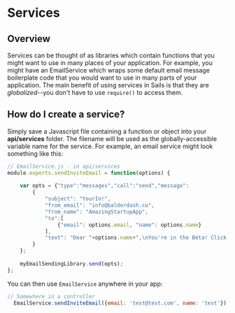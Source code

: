# Services

## Overview

Services can be thought of as libraries which contain functions that you might want to use in many places of your application.  For example, you might have an EmailService which wraps some default email message boilerplate code that you would want to use in many parts of your application. The main benefit of using services in Sails is that they are *globalized*--you don't have to use `require()` to access them.


## How do I create a service?

Simply save a Javascript file containing a function or object into your **api/services** folder.  The filename will be used as the globally-accessible variable name for the service.  For example, an email service might look something like this:

```javascript
// EmailService.js - in api/services
module.exports.sendInviteEmail = function(options) {
    
    var opts = {"type":"messages","call":"send","message":
        {
            "subject": "YourIn!",
            "from_email": "info@balderdash.co",
            "from_name": "AmazingStartupApp",
            "to":[
                {"email": options.email, "name": options.name}
            ],
            "text": "Dear "+options.name+",\nYou're in the Beta! Click <insert link> to verify your account"
        }
    };
    
    myEmailSendingLibrary.send(opts);
};
```
You can then use `EmailService` anywhere in your app:
```javascript
// Somewhere in a controller
  EmailService.sendInviteEmail({email: 'test@test.com', name: 'test'});
```


<docmeta name="uniqueID" value="Services157331">
<docmeta name="displayName" value="Services">


